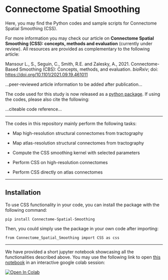 # Connectome Spatial Smoothing

Here, you may find the Python codes and sample scripts for Connectome Spatial Smoothing (CSS).

For more information you may check our article on **Connectome Spatial Smoothing (CSS): concepts, methods and evaluation** (currently under review). All resources are provided as complementary to the following article:

Mansour L., S., Seguin, C., Smith, R.E. and Zalesky, A., 2021. Connectome-Based Smoothing (CBS): Concepts, methods, and evaluation. *bioRxiv*; doi: https://doi.org/10.1101/2021.09.19.461011

...peer-reviewed article information to be added after publication...

The code used for this study is now released as a [python package](https://pypi.org/project/Connectome-Spatial-Smoothing/). If using the codes, please also cite the following:

...citeable code reference...


---

The codes in this repository mainly perform the following tasks:

- Map high-resolution structural connectomes from tractography

- Map atlas-resolution structural connectomes from tractography

- Compute the CSS smoothing kernel with selected parameters

- Perform CSS on high-resolution connectomes

- Perform CSS directly on atlas connectomes

---

## Installation

To use CSS functionality in your code, you can install the package with the following command:

`pip install Connectome-Spatial-Smoothing`

Then, you could simply use the package in your own code after importing:

`from Connectome_Spatial_Smoothing import CSS as css`

---

We have provided a short jupyter notebook showcasing all the functionalities described above. You may use the following link to open [this notebook](https://github.com/sina-mansour/connectome-based-smoothing/blob/main/notebooks/example.ipynb) in an interactive google colab session:

[![Open In Colab](https://colab.research.google.com/assets/colab-badge.svg)](https://colab.research.google.com/github/sina-mansour/connectome-based-smoothing/blob/main/notebooks/example.ipynb)